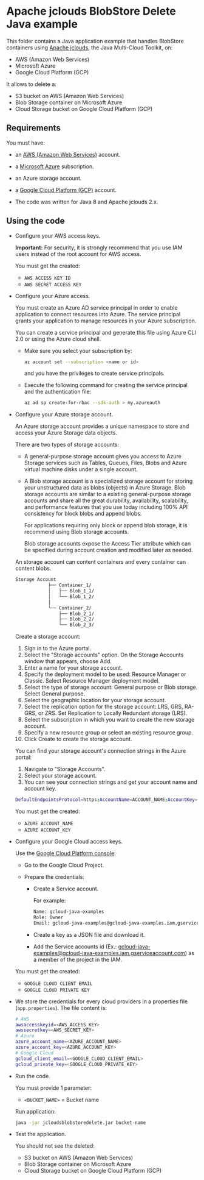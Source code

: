 # Apache jclouds BlobStore Delete Java example

This folder contains a Java application example that handles BlobStore containers using [Apache jclouds](https://jclouds.apache.org/), the Java Multi-Cloud Toolkit, on:

* AWS (Amazon Web Services)
* Microsoft Azure
* Google Cloud Platform (GCP)

It allows to delete a:

* S3 bucket on AWS (Amazon Web Services)
* Blob Storage container on Microsoft Azure
* Cloud Storage bucket on Google Cloud Platform (GCP)

## Requirements

You must have:

* an [AWS (Amazon Web Services)](http://aws.amazon.com/) account.
* a [Microsoft Azure](https://azure.microsoft.com/) subscription.
* an Azure storage account.
* a [Google Cloud Platform (GCP)](http://cloud.google.com/) account.

* The code was written for Java 8 and Apache jclouds 2.x.

## Using the code

* Configure your AWS access keys.

  **Important:** For security, it is strongly recommend that you use IAM users instead of the root account for AWS access.

  You must get the created:

  * `AWS ACCESS KEY ID`
  * `AWS SECRET ACCESS KEY`

* Configure your Azure access.

  You must create an Azure AD service principal in order to enable application to connect resources into Azure. The service principal grants your application to manage resources in your Azure subscription.

  You can create a service principal and generate this file using Azure CLI 2.0 or using the Azure cloud shell.

  * Make sure you select your subscription by:

    ```bash
    az account set --subscription <name or id>
    ```

    and you have the privileges to create service principals.

  * Execute the following command for creating the service principal and the authentication file:
  
    ```bash
    az ad sp create-for-rbac --sdk-auth > my.azureauth
    ```
  
* Configure your Azure storage account.

  An Azure storage account provides a unique namespace to store and access your Azure Storage data objects.
  
  There are two types of storage accounts:
  
  * A general-purpose storage account gives you access to Azure Storage services such as Tables, Queues, Files, Blobs and Azure virtual machine disks under a single account.

  * A Blob storage account is a specialized storage account for storing your unstructured data as blobs (objects) in Azure Storage.
    Blob storage accounts are similar to a existing general-purpose storage accounts and share all the great durability, availability,
    scalability, and performance features that you use today including 100% API consistency for block blobs and append blobs.

    For applications requiring only block or append blob storage, it is recommend using Blob storage accounts.

    Blob storage accounts expose the Access Tier attribute which can be specified during account creation and modified later as needed.

  An storage account can content containers and every container can content blobs.

  ```bash
  Storage Account
              ├── Container_1/
              │   ├── Blob_1_1/
              │   └── Blob_1_2/
              │
              └── Container_2/
                  ├── Blob_2_1/
                  ├── Blob_2_2/
                  └── Blob_2_3/
  ```

  Create a storage account:
  
  1. Sign in to the Azure portal.
  2. Select the "Storage accounts" option. On the Storage Accounts window that appears, choose Add.
  3. Enter a name for your storage account.
  4. Specify the deployment model to be used: Resource Manager or Classic. Select Resource Manager deployment model.
  5. Select the type of storage account: General purpose or Blob storage. Select General purpose.
  6. Select the geographic location for your storage account. 
  7. Select the replication option for the storage account: LRS, GRS, RA-GRS, or ZRS. Set Replication to Locally Redundant storage (LRS).
  8. Select the subscription in which you want to create the new storage account.
  9. Specify a new resource group or select an existing resource group. 
  10. Click Create to create the storage account.

  You can find your storage account's connection strings in the Azure portal:
  
    1. Navigate to "Storage Accounts".
    2. Select your storage account.
    3. You can see your connection strings and get your account name and account key.

    ```bash
    DefaultEndpointsProtocol=https;AccountName=ACCOUNT_NAME;AccountKey=ACCOUNT_KEY;EndpointSuffix=core.windows.net
    ```

  You must get the created:

  * `AZURE ACCOUNT_NAME`
  * `AZURE ACCOUNT_KEY`

* Configure your Google Cloud access keys.

  Use the [Google Cloud Platform console](http://cloud.google.com/):

  * Go to the Google Cloud Project.

  * Prepare the credentials:
    * Create a Service account.

      For example:

      ```bash
      Name: gcloud-java-examples
      Role: Owner
      Email: gcloud-java-examples@gcloud-java-examples.iam.gserviceaccount.com
      ```

    * Create a key as a JSON file and download it.

    * Add the Service accounts id (Ex.: gcloud-java-examples@gcloud-java-examples.iam.gserviceaccount.com) as a member of the project in the IAM.

  You must get the created:

  * `GOOGLE CLOUD CLIENT EMAIL`
  * `GOOGLE CLOUD PRIVATE KEY`

* We store the credentials for every cloud providers in a properties file (`app.properties`). The file content is:

  ```bash
  # AWS
  awsaccesskeyid=<AWS_ACCESS_KEY>
  awssecretkey=<AWS_SECRET_KEY>
  # Azure
  azure_account_name=<AZURE_ACCOUNT_NAME>
  azure_account_key=<AZURE_ACCOUNT_KEY>
  # Google Cloud
  gcloud_client_email=<GOOGLE_CLOUD_CLIENT_EMAIL>
  gcloud_private_key=<GOOGLE_CLOUD_PRIVATE_KEY>
  ```

* Run the code.

  You must provide 1 parameter:
  
  * `<BUCKET_NAME>` = Bucket name

  Run application:

  ```bash
  java -jar jcloudsblobstoredelete.jar bucket-name
  ```

* Test the application.

  You should not see the deleted:

  * S3 bucket on AWS (Amazon Web Services)
  * Blob Storage container on Microsoft Azure
  * Cloud Storage bucket on Google Cloud Platform (GCP)

